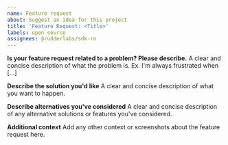 ```yaml
---
name: Feature request
about: Suggest an idea for this project
title: 'Feature Request: <Title>'
labels: open source
assignees: @rudderlabs/sdk-rn
---
```


**Is your feature request related to a problem? Please describe.**
A clear and concise description of what the problem is. Ex. I'm always frustrated when [...]

**Describe the solution you'd like**
A clear and concise description of what you want to happen.

**Describe alternatives you've considered**
A clear and concise description of any alternative solutions or features you've considered.

**Additional context**
Add any other context or screenshots about the feature request here.
